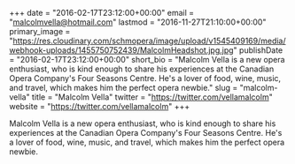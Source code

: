 +++
date = "2016-02-17T23:12:00+00:00"
email = "malcolmvella@hotmail.com"
lastmod = "2016-11-27T21:10:00+00:00"
primary_image = "https://res.cloudinary.com/schmopera/image/upload/v1545409169/media/webhook-uploads/1455750752439/MalcolmHeadshot.jpg.jpg"
publishDate = "2016-02-17T23:12:00+00:00"
short_bio = "Malcolm Vella is a new opera enthusiast, who is kind enough to share his experiences at the Canadian Opera Company&#039;s Four Seasons Centre. He&#039;s a lover of food, wine, music, and travel, which makes him the perfect opera newbie."
slug = "malcolm-vella"
title = "Malcolm Vella"
twitter = "https://twitter.com/vellamalcolm"
website = "https://twitter.com/vellamalcolm"
+++

Malcolm Vella is a new opera enthusiast, who is kind enough to share his experiences at the Canadian Opera Company's Four Seasons Centre. He's a lover of food, wine, music, and travel, which makes him the perfect opera newbie.
